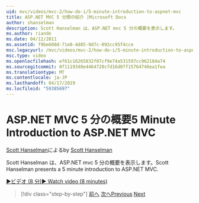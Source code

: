 ```yaml
---
uid: mvc/videos/mvc-2/how-do-i/5-minute-introduction-to-aspnet-mvc
title: ASP.NET MVC 5 分間の紹介 |Microsoft Docs
author: shanselman
description: Scott Hanselman は、ASP.NET mvc 5 分の概要を表示します。
ms.author: riande
ms.date: 04/12/2011
ms.assetid: f9be608d-71e8-4d85-9d7c-092cc95f4cce
msc.legacyurl: /mvc/videos/mvc-2/how-do-i/5-minute-introduction-to-aspnet-mvc
msc.type: video
ms.openlocfilehash: ef61c16265832f07cf9e74a531597cc962184a74
ms.sourcegitcommit: 0f1119340e4464720cfd16d0ff15764746ea1fea
ms.translationtype: MT
ms.contentlocale: ja-JP
ms.lasthandoff: 04/17/2019
ms.locfileid: "59385697"
---
```

# <a name="5-minute-introduction-to-aspnet-mvc"></a><span data-ttu-id="39c6b-103">ASP.NET MVC 5 分の概要</span><span class="sxs-lookup"><span data-stu-id="39c6b-103">5 Minute Introduction to ASP.NET MVC</span></span>

<span data-ttu-id="39c6b-104">[Scott Hanselman](https://github.com/shanselman)による</span><span class="sxs-lookup"><span data-stu-id="39c6b-104">by [Scott Hanselman](https://github.com/shanselman)</span></span>

<span data-ttu-id="39c6b-105">Scott Hanselman は、ASP.NET mvc 5 分の概要を表示します。</span><span class="sxs-lookup"><span data-stu-id="39c6b-105">Scott Hanselman presents a 5 minute introduction to ASP.NET MVC.</span></span>

[<span data-ttu-id="39c6b-106">&#9654;ビデオ (8 分)</span><span class="sxs-lookup"><span data-stu-id="39c6b-106">&#9654; Watch video (8 minutes)</span></span>](https://channel9.msdn.com/Blogs/ASP-NET-Site-Videos/5-minute-introduction-to-aspnet-mvc)

> [!div class="step-by-step"]
> <span data-ttu-id="39c6b-107">[前へ](aspnet-mvc-2-render-action.md)
> [次へ](how-to-best-learn-asp-net-mvc.md)</span><span class="sxs-lookup"><span data-stu-id="39c6b-107">[Previous](aspnet-mvc-2-render-action.md)
[Next](how-to-best-learn-asp-net-mvc.md)</span></span>
